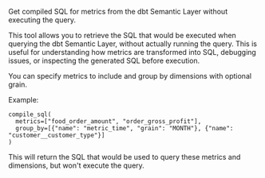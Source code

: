 Get compiled SQL for metrics from the dbt Semantic Layer without executing the query.

This tool allows you to retrieve the SQL that would be executed when querying the dbt Semantic Layer, without actually running the query. This is useful for understanding how metrics are transformed into SQL, debugging issues, or inspecting the generated SQL before execution.

You can specify metrics to include and group by dimensions with optional grain.

Example:
```
compile_sql(
  metrics=["food_order_amount", "order_gross_profit"],
  group_by=[{"name": "metric_time", "grain": "MONTH"}, {"name": "customer__customer_type"}]
)
```

This will return the SQL that would be used to query these metrics and dimensions, but won't execute the query.
